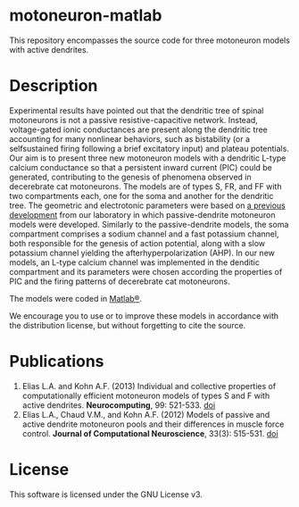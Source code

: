 # motoneuron-matlab
This repository encompasses the source code for three motoneuron models with active dendrites.

# Description
Experimental results have pointed out that the dendritic tree of spinal motoneurons is not a passive resistive-capacitive network. Instead, voltage-gated ionic conductances are present along the dendritic tree accounting for many nonlinear behaviors, such as bistability (or a selfsustained firing following a brief excitatory input) and plateau potentials. Our aim is to present three new motoneuron models with a dendritic L-type calcium conductance so that a persistent inward current (PIC) could be generated, contributing to the genesis of phenomena observed in decerebrate cat motoneurons. The models are of types S, FR, and FF with two compartments each, one for the soma and another for the dendritic tree. The geometric and electrotonic parameters were based on [a previous development](http://dx.doi.org/10.1007/s10827-008-0092-8) from our laboratory in which passive-dendrite motoneuron models were developed. Similarly to the passive-dendrite models, the soma compartment comprises a sodium channel and a fast potassium channel, both responsible for the genesis of action potential, along with a slow potassium channel yielding the afterhyperpolarization (AHP). In our new models, an L-type calcium channel was implemented in the denditic compartment and its parameters were chosen according the properties of PIC and the firing patterns of decerebrate cat motoneurons.

The models were coded in [Matlab®](http://www.mathworks.com).

We encourage you to use or to improve these models in accordance with the distribution license, but without forgetting to cite the source.

# Publications
1. Elias L.A. and Kohn A.F. (2013) Individual and collective properties of computationally efficient motoneuron models of types S and F with active dendrites. **Neurocomputing**, 99: 521-533. [doi](http://dx.doi.org/10.1016/j.neucom.2012.06.038)
2. Elias L.A., Chaud V.M., and Kohn A.F. (2012) Models of passive and active dendrite motoneuron pools and their differences in muscle force control. **Journal of Computational Neuroscience**, 33(3): 515-531. [doi](http://dx.doi.org/10.1007/s10827-012-0398-4)

# License
This software is licensed under the GNU License v3.